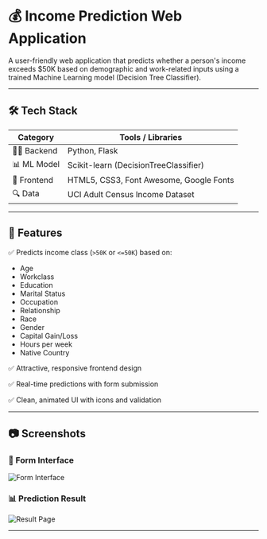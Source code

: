 # 💰 Income Prediction Web Application

A user-friendly web application that predicts whether a person's income exceeds $50K based on demographic and work-related inputs using a trained Machine Learning model (Decision Tree Classifier).

---

## 🛠️ Tech Stack

| Category        | Tools / Libraries                       |
|----------------|------------------------------------------|
| 👨‍💻 Backend     | Python, Flask                            |
| 📊 ML Model     | Scikit-learn (DecisionTreeClassifier)    |
| 🎨 Frontend    | HTML5, CSS3, Font Awesome, Google Fonts |
| 🔍 Data         | UCI Adult Census Income Dataset          |

---

## 🚀 Features

✅ Predicts income class (`>50K` or `<=50K`) based on:
- Age
- Workclass
- Education
- Marital Status
- Occupation
- Relationship
- Race
- Gender
- Capital Gain/Loss
- Hours per week
- Native Country

✅ Attractive, responsive frontend design

✅ Real-time predictions with form submission

✅ Clean, animated UI with icons and validation

---

## 📷 Screenshots

### 📝 Form Interface
![Form Interface](screenshots/form_preview.png)

### 📊 Prediction Result
![Result Page](screenshots/result_preview.png)

---

